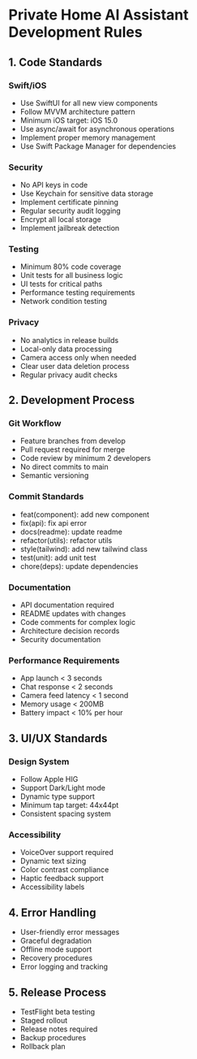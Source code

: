 # Private Home AI Assistant Development Rules

## 1. Code Standards

### Swift/iOS
- Use SwiftUI for all new view components
- Follow MVVM architecture pattern
- Minimum iOS target: iOS 15.0
- Use async/await for asynchronous operations
- Implement proper memory management
- Use Swift Package Manager for dependencies

### Security
- No API keys in code
- Use Keychain for sensitive data storage
- Implement certificate pinning
- Regular security audit logging
- Encrypt all local storage
- Implement jailbreak detection

### Testing
- Minimum 80% code coverage
- Unit tests for all business logic
- UI tests for critical paths
- Performance testing requirements
- Network condition testing

### Privacy
- No analytics in release builds
- Local-only data processing
- Camera access only when needed
- Clear user data deletion process
- Regular privacy audit checks

## 2. Development Process

### Git Workflow
- Feature branches from develop
- Pull request required for merge
- Code review by minimum 2 developers
- No direct commits to main
- Semantic versioning

### Commit Standards
- feat(component): add new component
- fix(api): fix api error
- docs(readme): update readme
- refactor(utils): refactor utils
- style(tailwind): add new tailwind class
- test(unit): add unit test
- chore(deps): update dependencies

### Documentation
- API documentation required
- README updates with changes
- Code comments for complex logic
- Architecture decision records
- Security documentation

### Performance Requirements
- App launch < 3 seconds
- Chat response < 2 seconds
- Camera feed latency < 1 second
- Memory usage < 200MB
- Battery impact < 10% per hour

## 3. UI/UX Standards

### Design System
- Follow Apple HIG
- Support Dark/Light mode
- Dynamic type support
- Minimum tap target: 44x44pt
- Consistent spacing system

### Accessibility
- VoiceOver support required
- Dynamic text sizing
- Color contrast compliance
- Haptic feedback support
- Accessibility labels

## 4. Error Handling
- User-friendly error messages
- Graceful degradation
- Offline mode support
- Recovery procedures
- Error logging and tracking

## 5. Release Process
- TestFlight beta testing
- Staged rollout
- Release notes required
- Backup procedures
- Rollback plan 